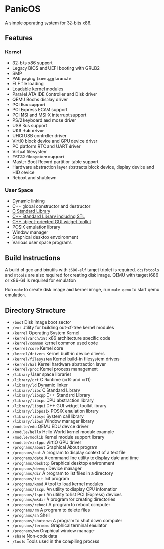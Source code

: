# PanicOS
A simple operating system for 32-bits x86.

## Features
### Kernel
* 32-bits x86 support
* Legacy BIOS and UEFI booting with GRUB2
* SMP
* PAE paging (see [pae](https://github.com/JasonBrave/PanicOS/tree/pae) branch)
* ELF file loading
* Loadable kernel modules
* Parallel ATA IDE Controller and Disk driver
* QEMU Bochs display driver
* PCI Bus support
* PCI Express ECAM support
* PCI MSI and MSI-X interrupt support
* PS/2 keyboard and mose driver
* USB Bus support
* USB Hub driver
* UHCI USB controller driver
* VirtIO block device and GPU device driver
* PC platform RTC and UART driver
* Virtual filesystem
* FAT32 filesystem support
* Master Boot Record partition table support
* Hardware abstraction layer abstracts block device, display device and HID device
* Reboot and shutdown
### User Space
* Dynamic linking
* C++ global constructor and destructor
* [C Standard Library](https://github.com/JasonBrave/PanicOS/tree/master/library/libc)
* [C++ Standard Library including STL](https://github.com/JasonBrave/PanicOS/tree/master/library/libcpp)
* [C++ object-oriented GUI widget toolkit](https://github.com/JasonBrave/PanicOS/tree/master/library/libgui)
* POSIX emulation library
* Window manager
* Graphical desktop envoironment
* Various user space programs

## Build Instructions

A build of gcc and binutils with `i686-elf` target triplet is required. `dosfstools` and `mtools` are also required for creating disk image. QEMU with target i686 or x86-64 is required for emulation

Run `make` to create disk image and kernel image, run `make qemu` to start qemu emulation.

## Directory Structure
* `/boot` Disk image boot sector
* `/ext` Utility for building out-of-tree kernel modules
* `/kernel` Operating System Kernel
* `/kernel/arch/x86` x86 architecture specific code
* `/kernel/common` kernel common used code
* `/kernel/core` Kernel core
* `/kernel/drivers` Kernel built-in device drivers
* `/kernel/filesystem` Kernel build-in filesystem drivers
* `/kernel/hal` Kernel hardware abstraction layer
* `/kernel/proc` Kernel process management
* `/library` User space libraries
* `/library/crt` C Runtime (crt0 and crt1)
* `/library/ld` Dynamic linker
* `/library/libc` C Standard Library
* `/library/libcpp` C++ Standard Library
* `/library/libcpu` CPU abstraction library
* `/library/libgui` C++ GUI widget toolkit library
* `/library/libposix` POSIX emulation library
* `/library/libsys` System call library
* `/library/libwm` Window manager library
* `/module/edu` QEMU EDU device driver
* `/module/hello` Hello World kernel module example
* `/module/modlib` Kernel module support library
* `/module/virtgpu` VirtIO GPU driver
* `/programs/about` Graphical About program
* `/programs/cat` A program to display context of a text file
* `/programs/date` A command line utility to display date and time
* `/programs/desktop` Graphical desktop environment
* `/programs/devmgr` Device manager
* `/programs/dir` A program to list files in a directory
* `/programs/init` Init program
* `/programs/kmod` A tool to load kernel modules
* `/programs/lscpu` An utility to display CPU infomation
* `/programs/lspci` An utility to list PCI (Express) devices
* `/programs/mkdir` A program for creating directories
* `/programs/reboot` A program to reboot computer
* `/programs/rm` A program to delete files
* `/programs/sh` Shell
* `/programs/shutdown` A program to shut down computer
* `/programs/termemu` Graphical terminal emulator
* `/programs/wm` Graphical window manager
* `/share` Non-code data
* `/tools` Tools used in the compiling process
